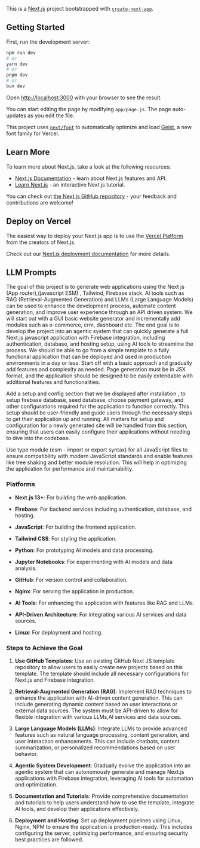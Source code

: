 This is a [Next.js](https://nextjs.org) project bootstrapped with [`create-next-app`](https://github.com/vercel/next.js/tree/canary/packages/create-next-app).

## Getting Started

First, run the development server:

```bash
npm run dev
# or
yarn dev
# or
pnpm dev
# or
bun dev
```

Open [http://localhost:3000](http://localhost:3000) with your browser to see the result.

You can start editing the page by modifying `app/page.js`. The page auto-updates as you edit the file.

This project uses [`next/font`](https://nextjs.org/docs/app/building-your-application/optimizing/fonts) to automatically optimize and load [Geist](https://vercel.com/font), a new font family for Vercel.

## Learn More

To learn more about Next.js, take a look at the following resources:

- [Next.js Documentation](https://nextjs.org/docs) - learn about Next.js features and API.
- [Learn Next.js](https://nextjs.org/learn) - an interactive Next.js tutorial.

You can check out [the Next.js GitHub repository](https://github.com/vercel/next.js) - your feedback and contributions are welcome!

## Deploy on Vercel

The easiest way to deploy your Next.js app is to use the [Vercel Platform](https://vercel.com/new?utm_medium=default-template&filter=next.js&utm_source=create-next-app&utm_campaign=create-next-app-readme) from the creators of Next.js.

Check out our [Next.js deployment documentation](https://nextjs.org/docs/app/building-your-application/deploying) for more details.

## LLM Prompts
The goal of this project is to generate web applications using the Next js (App router),(javascript ESM) , Tailwind, Firebase stack. AI tools such as RAG (Retrieval-Augmented Generation) and LLMs (Large Language Models) can be used to enhance the development process, automate content generation, and improve user experience through an API driven system. We will start out with a GUI basic website generator and incrementally add modules such as e-commerce, crm, dashboard etc. The end goal is to develop the project into an agentic system that can quickly generate a full Next.js javascript application with Firebase integration, including authentication, database, and hosting setup, using AI tools to streamline the process. We should be able to go from a simple template to a fully functional application that can be deployed and used in production environments in a day or less. Start off with a basic approach and gradually add features and complexity as needed. Page generation must be in JSX format, and the application should be designed to be easily extendable with additional features and functionalities. 


Add a setup and config section that we be displayed after installation , to setup firebase database, seed database, choose payment gateway, and other configurations required for the application to function correctly. This setup should be user-friendly and guide users through the necessary steps to get their application up and running. All matters for setup and configuration for a newly generated site will be handled from this section, ensuring that users can easily configure their applications without needing to dive into the codebase.

Use type module (esm - import or export syntax) for all JavaScript files to ensure compatibility with modern JavaScript standards and enable features like tree shaking and better module resolution. This will help in optimizing the application for performance and maintainability.

### Platforms
- **Next.js 13+**: For building the web application.
- **Firebase**: For backend services including authentication, database, and hosting.
- **JavaScript**: For building the frontend application.
- **Tailwind CSS**: For styling the application.
- **Python**: For prototyping AI models and data processing.
- **Jupyter Notebooks**: For experimenting with AI models and data analysis.
- **GitHub**: For version control and collaboration.
- **Nginx**: For serving the application in production.
- **AI Tools**: For enhancing the application with features like RAG and LLMs.
- **API-Driven Architecture**: For integrating various AI services and data sources.

- **Linux**: For deployment and hosting.

### Steps to Achieve the Goal
1. **Use GitHub Templates**: Use an existing GitHub Next JS template repository to allow users to easily create new projects based on this template. The template should include all necessary configurations for Next.js and Firebase integration.
2. **Retrieval-Augmented Generation (RAG)**: Implement RAG techniques to enhance the application with AI-driven content generation. This can include generating dynamic content based on user interactions or external data sources. The system must be API-driven to allow for flexible integration with various LLMs,AI services and data sources.
3. **Large Language Models (LLMs)**: Integrate LLMs to provide advanced features such as natural language processing, content generation, and user interaction enhancements. This can include chatbots, content summarization, or personalized recommendations based on user behavior.
4. **Agentic System Development**: Gradually evolve the application into an agentic system that can autonomously generate and manage Next.js applications with Firebase integration, leveraging AI tools for automation and optimization.
5. **Documentation and Tutorials**: Provide comprehensive documentation and tutorials to help users understand how to use the template, integrate AI tools, and develop their applications effectively.

6. **Deployment and Hosting**: Set up deployment pipelines using Linux, Nginx, NPM to ensure the application is production-ready. This includes configuring the server, optimizing performance, and ensuring security best practices are followed.